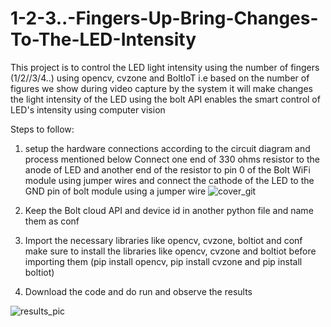 # 1-2-3..-Fingers-Up-Bring-Changes-To-The-LED-Intensity

This project is to control the LED light intensity using the number of fingers (1/2//3/4..) using opencv, cvzone and BoltIoT 
i.e based on the number of figures we show during video capture by the system it will make changes the light intensity of the LED 
using the bolt API enables the smart control of LED's intensity using computer vision


Steps to follow:
1.  setup the hardware connections according to the circuit diagram and process mentioned below
Connect one end of 330 ohms resistor to the anode of LED and another end of the resistor to pin 0 of the Bolt WiFi module using jumper wires and connect the cathode of the LED to the GND pin of bolt module using a jumper wire
![cover_git](https://github.com/Rakeshgupta2020/1-2-3..-Fingers-Up-Bring-Changes-To-The-LED-Intensity/assets/126176140/d6af3263-ffab-452e-9234-72e58f8cd898)

3. Keep the Bolt cloud API and device id in another python file and name them as conf
4. Import the necessary libraries like opencv, cvzone, boltiot and conf make sure to install the libraries like opencv, cvzone and boltiot before importing them (pip install opencv, pip install cvzone and pip install boltiot)
5. Download the code and do run and observe the results

![results_pic](https://github.com/Rakeshgupta2020/1-2-3..-Fingers-Up-Bring-Changes-To-The-LED-Intensity/assets/126176140/358857c8-44db-463e-958f-b4e0c2b04721)
